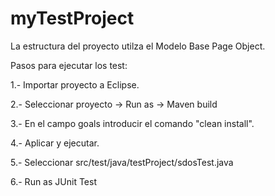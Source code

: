 # myTestProject

La estructura del proyecto utilza el Modelo Base Page Object.


Pasos para ejecutar los test:

1.- Importar proyecto a Eclipse.

2.- Seleccionar proyecto -> Run as -> Maven build

3.- En el campo goals introducir el comando "clean install".

4.- Aplicar y ejecutar.

5.- Seleccionar src/test/java/testProject/sdosTest.java

6.- Run as JUnit Test

